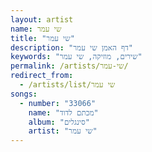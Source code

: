 ```yaml
---
layout: artist
name: שי עמר
title: "שי עמר"
description: "דף האמן שי עמר"
keywords: "שירים, מוזיקה, שי עמר"
permalink: /artists/שי-עמר/
redirect_from:
  - /artists/list/שי עמר
songs:
  - number: "33066"
    name: "מכתם לדוד"
    album: "סינגלים"
    artist: "שי עמר"
---
```

